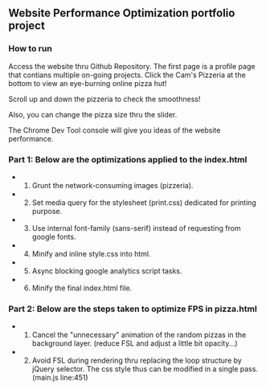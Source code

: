 ## Website Performance Optimization portfolio project

### How to run
Access the website thru Github Repository.
The first page is a profile page that contians multiple on-going projects.
Click the Cam's Pizzeria at the bottom to view an eye-burning online pizza hut!

Scroll up and down the pizzeria to check the smoothness!

Also, you can change the pizza size thru the slider. 

The Chrome Dev Tool console will give you ideas of the website performance.

### Part 1: Below are the optimizations applied to the index.html
- 1. Grunt the network-consuming images (pizzeria).
- 2. Set media query for the stylesheet (print.css) dedicated for printing purpose.
- 3. Use internal font-family (sans-serif) instead of requesting from google fonts.
- 4. Minify and inline style.css into html.
- 5. Async blocking google analytics script tasks.
- 6. Minify the final index.html file.


### Part 2: Below are the steps taken to optimize FPS in pizza.html
- 1. Cancel the "unnecessary" animation of the random pizzas in the background layer. (reduce FSL and adjust a little bit opacity...)
- 2. Avoid FSL during rendering thru replacing the loop structure by jQuery selector. The css style thus can be modified in a single pass. (main.js line:451)

